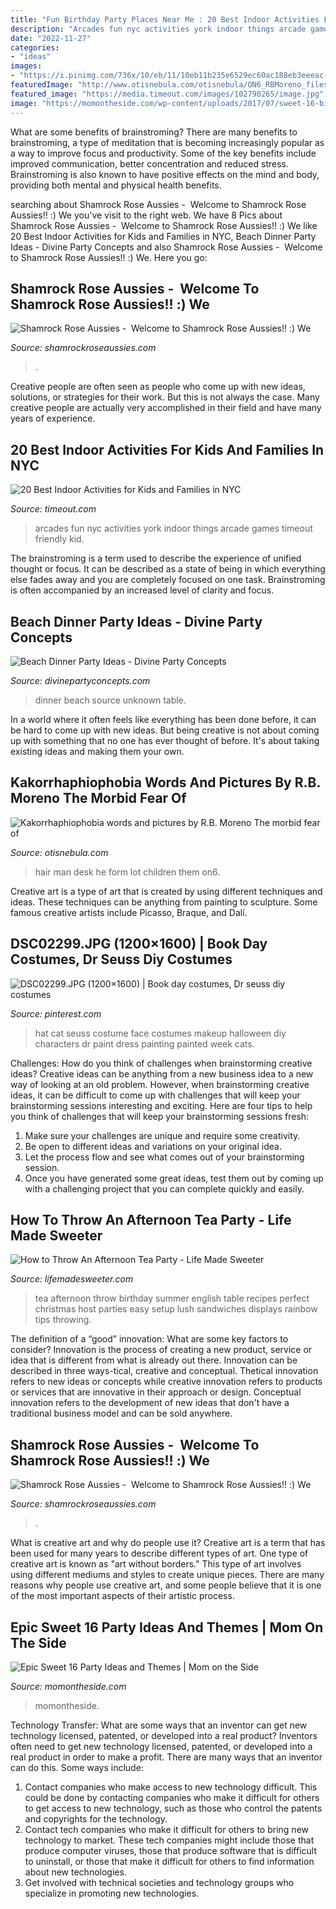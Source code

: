 ```yaml
---
title: "Fun Birthday Party Places Near Me : 20 Best Indoor Activities For Kids And Families In Nyc"
description: "Arcades fun nyc activities york indoor things arcade games timeout friendly kid"
date: "2022-11-27"
categories:
- "ideas"
images:
- "https://i.pinimg.com/736x/10/eb/11/10eb11b235e6529ec60ac188eb3eeeac--diy-costumes-halloween-costumes.jpg"
featuredImage: "http://www.otisnebula.com/otisnebula/ON6_RBMoreno_files/kakorrhaphiophobia_13.jpg"
featured_image: "https://media.timeout.com/images/102790265/image.jpg"
image: "https://momontheside.com/wp-content/uploads/2017/07/sweet-16-birthday-party.jpg"
---
```



What are some benefits of brainstroming?
There are many benefits to brainstroming, a type of meditation that is becoming increasingly popular as a way to improve focus and productivity. Some of the key benefits include improved communication, better concentration and reduced stress. Brainstroming is also known to have positive effects on the mind and body, providing both mental and physical health benefits.

	

		
searching about Shamrock Rose Aussies - ﻿﻿﻿ Welcome to Shamrock Rose Aussies!! :) We you've visit to the right web. We have 8 Pics about Shamrock Rose Aussies - ﻿﻿﻿ Welcome to Shamrock Rose Aussies!! :) We like 20 Best Indoor Activities for Kids and Families in NYC, Beach Dinner Party Ideas - Divine Party Concepts and also Shamrock Rose Aussies - ﻿﻿﻿ Welcome to Shamrock Rose Aussies!! :) We. Here you go:
		
    
## Shamrock Rose Aussies - ﻿﻿﻿ Welcome To Shamrock Rose Aussies!! :) We

<img loading=lazy src="http://shamrockroseaussies.com/yahoo_site_admin/assets/images/DSC_0212.176181402_std.JPG" onerror="this.onerror=null;this.src='https://tse3.mm.bing.net/th?id=OIP.XhlscC2gYBbfFccpWS6viQHaGP&amp;pid=15.1';" alt="Shamrock Rose Aussies - ﻿﻿﻿ Welcome to Shamrock Rose Aussies!! :) We">

_Source: shamrockroseaussies.com_

>. 

	

Creative people are often seen as people who come up with new ideas, solutions, or strategies for their work. But this is not always the case. Many creative people are actually very accomplished in their field and have many years of experience.

    
## 20 Best Indoor Activities For Kids And Families In NYC

<img loading=lazy src="https://media.timeout.com/images/102790265/image.jpg" onerror="this.onerror=null;this.src='https://tse1.mm.bing.net/th?id=OIP.u6GmU246YpoJIIubUkDjfgHaEK&amp;pid=15.1';" alt="20 Best Indoor Activities for Kids and Families in NYC">

_Source: timeout.com_

>arcades fun nyc activities york indoor things arcade games timeout friendly kid. 

	

The brainstroming is a term used to describe the experience of unified thought or focus. It can be described as a state of being in which everything else fades away and you are completely focused on one task. Brainstroming is often accompanied by an increased level of clarity and focus.

    
## Beach Dinner Party Ideas - Divine Party Concepts

<img loading=lazy src="https://divinepartyconcepts.com/wp-content/uploads/2012/06/sand-castle-dinner-table1.jpg" onerror="this.onerror=null;this.src='https://tse3.mm.bing.net/th?id=OIP.Ahj_F2XbvEA9kvkgyrwzwwHaE8&amp;pid=15.1';" alt="Beach Dinner Party Ideas - Divine Party Concepts">

_Source: divinepartyconcepts.com_

>dinner beach source unknown table. 

	

In a world where it often feels like everything has been done before, it can be hard to come up with new ideas. But being creative is not about coming up with something that no one has ever thought of before. It's about taking existing ideas and making them your own.

    
## Kakorrhaphiophobia Words And Pictures By R.B. Moreno The Morbid Fear Of

<img loading=lazy src="http://www.otisnebula.com/otisnebula/ON6_RBMoreno_files/kakorrhaphiophobia_13.jpg" onerror="this.onerror=null;this.src='https://tse4.mm.bing.net/th?id=OIP.0oPhwouOwX_SNeDK4VQe0wHaFF&amp;pid=15.1';" alt="Kakorrhaphiophobia words and pictures by R.B. Moreno The morbid fear of">

_Source: otisnebula.com_

>hair man desk he form lot children them on6. 

	

Creative art is a type of art that is created by using different techniques and ideas. These techniques can be anything from painting to sculpture. Some famous creative artists include Picasso, Braque, and Dalí.

    
## DSC02299.JPG (1200×1600) | Book Day Costumes, Dr Seuss Diy Costumes

<img loading=lazy src="https://i.pinimg.com/736x/10/eb/11/10eb11b235e6529ec60ac188eb3eeeac--diy-costumes-halloween-costumes.jpg" onerror="this.onerror=null;this.src='https://tse3.mm.bing.net/th?id=OIP._vkK4vxOdQIV0FIL10_VdQHaJ3&amp;pid=15.1';" alt="DSC02299.JPG (1200×1600) | Book day costumes, Dr seuss diy costumes">

_Source: pinterest.com_

>hat cat seuss costume face costumes makeup halloween diy characters dr paint dress painting painted week cats. 

	

Challenges: How do you think of challenges when brainstorming creative ideas?
Creative ideas can be anything from a new business idea to a new way of looking at an old problem. However, when brainstorming creative ideas, it can be difficult to come up with challenges that will keep your brainstorming sessions interesting and exciting. Here are four tips to help you think of challenges that will keep your brainstorming sessions fresh: 
1) Make sure your challenges are unique and require some creativity.
2) Be open to different ideas and variations on your original idea.
3) Let the process flow and see what comes out of your brainstorming session.
4) Once you have generated some great ideas, test them out by coming up with a challenging project that you can complete quickly and easily.

    
## How To Throw An Afternoon Tea Party - Life Made Sweeter

<img loading=lazy src="http://lifemadesweeter.com/wp-content/uploads/How-to-Throw-The-Perfect-Summer-Afternoon-Tea-Party-21.jpg" onerror="this.onerror=null;this.src='https://tse1.mm.bing.net/th?id=OIP.tnATIl3lDqyqJHxZGBGV_wHaI6&amp;pid=15.1';" alt="How to Throw An Afternoon Tea Party - Life Made Sweeter">

_Source: lifemadesweeter.com_

>tea afternoon throw birthday summer english table recipes perfect christmas host parties easy setup lush sandwiches displays rainbow tips throwing. 

	

The definition of a “good” innovation: What are some key factors to consider?
Innovation is the process of creating a new product, service or idea that is different from what is already out there. Innovation can be described in three ways-tical, creative and conceptual. Thetical innovation refers to new ideas or concepts while creative innovation refers to products or services that are innovative in their approach or design. Conceptual innovation refers to the development of new ideas that don't have a traditional business model and can be sold anywhere.

    
## Shamrock Rose Aussies - ﻿﻿﻿ Welcome To Shamrock Rose Aussies!! :) We

<img loading=lazy src="http://shamrockroseaussies.com/yahoo_site_admin/assets/images/DSC_0716.10500500_std.jpg" onerror="this.onerror=null;this.src='https://tse2.mm.bing.net/th?id=OIP.ywHyXSOmdryMRxNFAASMnwHaE-&amp;pid=15.1';" alt="Shamrock Rose Aussies - ﻿﻿﻿ Welcome to Shamrock Rose Aussies!! :) We">

_Source: shamrockroseaussies.com_

>. 

	

What is creative art and why do people use it?
Creative art is a term that has been used for many years to describe different types of art. One type of creative art is known as "art without borders." This type of art involves using different mediums and styles to create unique pieces. There are many reasons why people use creative art, and some people believe that it is one of the most important aspects of their artistic process.

    
## Epic Sweet 16 Party Ideas And Themes | Mom On The Side

<img loading=lazy src="https://momontheside.com/wp-content/uploads/2017/07/sweet-16-birthday-party.jpg" onerror="this.onerror=null;this.src='https://tse3.mm.bing.net/th?id=OIP.UzzeSokxFHrNcnCidJsOqwHaHE&amp;pid=15.1';" alt="Epic Sweet 16 Party Ideas and Themes | Mom on the Side">

_Source: momontheside.com_

>momontheside. 

	

Technology Transfer: What are some ways that an inventor can get new technology licensed, patented, or developed into a real product?
Inventors often need to get new technology licensed, patented, or developed into a real product in order to make a profit. There are many ways that an inventor can do this. Some ways include: 
1. Contact companies who make access to new technology difficult. This could be done by contacting companies who make it difficult for others to get access to new technology, such as those who control the patents and copyrights for the technology. 
2. Contact tech companies who make it difficult for others to bring new technology to market. These tech companies might include those that produce computer viruses, those that produce software that is difficult to uninstall, or those that make it difficult for others to find information about new technologies. 
3. Get involved with technical societies and technology groups who specialize in promoting new technologies.


